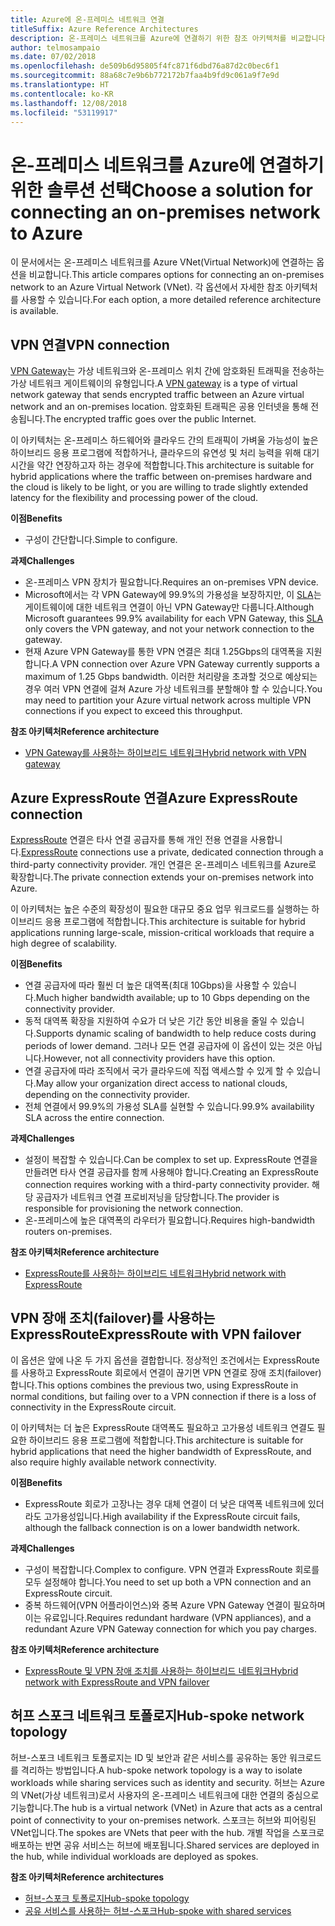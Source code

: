 ```yaml
---
title: Azure에 온-프레미스 네트워크 연결
titleSuffix: Azure Reference Architectures
description: 온-프레미스 네트워크를 Azure에 연결하기 위한 참조 아키텍처를 비교합니다.
author: telmosampaio
ms.date: 07/02/2018
ms.openlocfilehash: de509b6d95805f4fc871f6dbd76a87d2c0bec6f1
ms.sourcegitcommit: 88a68c7e9b6b772172b7faa4b9fd9c061a9f7e9d
ms.translationtype: HT
ms.contentlocale: ko-KR
ms.lasthandoff: 12/08/2018
ms.locfileid: "53119917"
---
```

# <a name="choose-a-solution-for-connecting-an-on-premises-network-to-azure"></a><span data-ttu-id="8ef25-103">온-프레미스 네트워크를 Azure에 연결하기 위한 솔루션 선택</span><span class="sxs-lookup"><span data-stu-id="8ef25-103">Choose a solution for connecting an on-premises network to Azure</span></span>

<span data-ttu-id="8ef25-104">이 문서에서는 온-프레미스 네트워크를 Azure VNet(Virtual Network)에 연결하는 옵션을 비교합니다.</span><span class="sxs-lookup"><span data-stu-id="8ef25-104">This article compares options for connecting an on-premises network to an Azure Virtual Network (VNet).</span></span> <span data-ttu-id="8ef25-105">각 옵션에서 자세한 참조 아키텍처를 사용할 수 있습니다.</span><span class="sxs-lookup"><span data-stu-id="8ef25-105">For each option, a more detailed reference architecture is available.</span></span>

## <a name="vpn-connection"></a><span data-ttu-id="8ef25-106">VPN 연결</span><span class="sxs-lookup"><span data-stu-id="8ef25-106">VPN connection</span></span>

<span data-ttu-id="8ef25-107">[VPN Gateway](/azure/vpn-gateway/vpn-gateway-about-vpngateways)는 가상 네트워크와 온-프레미스 위치 간에 암호화된 트래픽을 전송하는 가상 네트워크 게이트웨이의 유형입니다.</span><span class="sxs-lookup"><span data-stu-id="8ef25-107">A [VPN gateway](/azure/vpn-gateway/vpn-gateway-about-vpngateways) is a type of virtual network gateway that sends encrypted traffic between an Azure virtual network and an on-premises location.</span></span> <span data-ttu-id="8ef25-108">암호화된 트래픽은 공용 인터넷을 통해 전송됩니다.</span><span class="sxs-lookup"><span data-stu-id="8ef25-108">The encrypted traffic goes over the public Internet.</span></span>

<span data-ttu-id="8ef25-109">이 아키텍처는 온-프레미스 하드웨어와 클라우드 간의 트래픽이 가벼울 가능성이 높은 하이브리드 응용 프로그램에 적합하거나, 클라우드의 유연성 및 처리 능력을 위해 대기 시간을 약간 연장하고자 하는 경우에 적합합니다.</span><span class="sxs-lookup"><span data-stu-id="8ef25-109">This architecture is suitable for hybrid applications where the traffic between on-premises hardware and the cloud is likely to be light, or you are willing to trade slightly extended latency for the flexibility and processing power of the cloud.</span></span>

<span data-ttu-id="8ef25-110">**이점**</span><span class="sxs-lookup"><span data-stu-id="8ef25-110">**Benefits**</span></span>

- <span data-ttu-id="8ef25-111">구성이 간단합니다.</span><span class="sxs-lookup"><span data-stu-id="8ef25-111">Simple to configure.</span></span>

<span data-ttu-id="8ef25-112">**과제**</span><span class="sxs-lookup"><span data-stu-id="8ef25-112">**Challenges**</span></span>

- <span data-ttu-id="8ef25-113">온-프레미스 VPN 장치가 필요합니다.</span><span class="sxs-lookup"><span data-stu-id="8ef25-113">Requires an on-premises VPN device.</span></span>
- <span data-ttu-id="8ef25-114">Microsoft에서는 각 VPN Gateway에 99.9%의 가용성을 보장하지만, 이 [SLA](https://azure.microsoft.com/support/legal/sla/vpn-gateway/)는 게이트웨이에 대한 네트워크 연결이 아닌 VPN Gateway만 다룹니다.</span><span class="sxs-lookup"><span data-stu-id="8ef25-114">Although Microsoft guarantees 99.9% availability for each VPN Gateway, this [SLA](https://azure.microsoft.com/support/legal/sla/vpn-gateway/) only covers the VPN gateway, and not your network connection to the gateway.</span></span>
- <span data-ttu-id="8ef25-115">현재 Azure VPN Gateway를 통한 VPN 연결은 최대 1.25Gbps의 대역폭을 지원합니다.</span><span class="sxs-lookup"><span data-stu-id="8ef25-115">A VPN connection over Azure VPN Gateway currently supports a maximum of 1.25 Gbps bandwidth.</span></span> <span data-ttu-id="8ef25-116">이러한 처리량을 초과할 것으로 예상되는 경우 여러 VPN 연결에 걸쳐 Azure 가상 네트워크를 분할해야 할 수 있습니다.</span><span class="sxs-lookup"><span data-stu-id="8ef25-116">You may need to partition your Azure virtual network across multiple VPN connections if you expect to exceed this throughput.</span></span>

<span data-ttu-id="8ef25-117">**참조 아키텍처**</span><span class="sxs-lookup"><span data-stu-id="8ef25-117">**Reference architecture**</span></span>

- [<span data-ttu-id="8ef25-118">VPN Gateway를 사용하는 하이브리드 네트워크</span><span class="sxs-lookup"><span data-stu-id="8ef25-118">Hybrid network with VPN gateway</span></span>](./vpn.md)

## <a name="azure-expressroute-connection"></a><span data-ttu-id="8ef25-119">Azure ExpressRoute 연결</span><span class="sxs-lookup"><span data-stu-id="8ef25-119">Azure ExpressRoute connection</span></span>

<span data-ttu-id="8ef25-120">[ExpressRoute](/azure/expressroute/) 연결은 타사 연결 공급자를 통해 개인 전용 연결을 사용합니다.</span><span class="sxs-lookup"><span data-stu-id="8ef25-120">[ExpressRoute](/azure/expressroute/) connections use a private, dedicated connection through a third-party connectivity provider.</span></span> <span data-ttu-id="8ef25-121">개인 연결은 온-프레미스 네트워크를 Azure로 확장합니다.</span><span class="sxs-lookup"><span data-stu-id="8ef25-121">The private connection extends your on-premises network into Azure.</span></span> 

<span data-ttu-id="8ef25-122">이 아키텍처는 높은 수준의 확장성이 필요한 대규모 중요 업무 워크로드를 실행하는 하이브리드 응용 프로그램에 적합합니다.</span><span class="sxs-lookup"><span data-stu-id="8ef25-122">This architecture is suitable for hybrid applications running large-scale, mission-critical workloads that require a high degree of scalability.</span></span> 

<span data-ttu-id="8ef25-123">**이점**</span><span class="sxs-lookup"><span data-stu-id="8ef25-123">**Benefits**</span></span>

- <span data-ttu-id="8ef25-124">연결 공급자에 따라 훨씬 더 높은 대역폭(최대 10Gbps)을 사용할 수 있습니다.</span><span class="sxs-lookup"><span data-stu-id="8ef25-124">Much higher bandwidth available; up to 10 Gbps depending on the connectivity provider.</span></span>
- <span data-ttu-id="8ef25-125">동적 대역폭 확장을 지원하여 수요가 더 낮은 기간 동안 비용을 줄일 수 있습니다.</span><span class="sxs-lookup"><span data-stu-id="8ef25-125">Supports dynamic scaling of bandwidth to help reduce costs during periods of lower demand.</span></span> <span data-ttu-id="8ef25-126">그러나 모든 연결 공급자에 이 옵션이 있는 것은 아닙니다.</span><span class="sxs-lookup"><span data-stu-id="8ef25-126">However, not all connectivity providers have this option.</span></span>
- <span data-ttu-id="8ef25-127">연결 공급자에 따라 조직에서 국가 클라우드에 직접 액세스할 수 있게 할 수 있습니다.</span><span class="sxs-lookup"><span data-stu-id="8ef25-127">May allow your organization direct access to national clouds, depending on the connectivity provider.</span></span>
- <span data-ttu-id="8ef25-128">전체 연결에서 99.9%의 가용성 SLA를 실현할 수 있습니다.</span><span class="sxs-lookup"><span data-stu-id="8ef25-128">99.9% availability SLA across the entire connection.</span></span>

<span data-ttu-id="8ef25-129">**과제**</span><span class="sxs-lookup"><span data-stu-id="8ef25-129">**Challenges**</span></span>

- <span data-ttu-id="8ef25-130">설정이 복잡할 수 있습니다.</span><span class="sxs-lookup"><span data-stu-id="8ef25-130">Can be complex to set up.</span></span> <span data-ttu-id="8ef25-131">ExpressRoute 연결을 만들려면 타사 연결 공급자를 함께 사용해야 합니다.</span><span class="sxs-lookup"><span data-stu-id="8ef25-131">Creating an ExpressRoute connection requires working with a third-party connectivity provider.</span></span> <span data-ttu-id="8ef25-132">해당 공급자가 네트워크 연결 프로비저닝을 담당합니다.</span><span class="sxs-lookup"><span data-stu-id="8ef25-132">The provider is responsible for provisioning the network connection.</span></span>
- <span data-ttu-id="8ef25-133">온-프레미스에 높은 대역폭의 라우터가 필요합니다.</span><span class="sxs-lookup"><span data-stu-id="8ef25-133">Requires high-bandwidth routers on-premises.</span></span>

<span data-ttu-id="8ef25-134">**참조 아키텍처**</span><span class="sxs-lookup"><span data-stu-id="8ef25-134">**Reference architecture**</span></span>

- [<span data-ttu-id="8ef25-135">ExpressRoute를 사용하는 하이브리드 네트워크</span><span class="sxs-lookup"><span data-stu-id="8ef25-135">Hybrid network with ExpressRoute</span></span>](./expressroute.md)

## <a name="expressroute-with-vpn-failover"></a><span data-ttu-id="8ef25-136">VPN 장애 조치(failover)를 사용하는 ExpressRoute</span><span class="sxs-lookup"><span data-stu-id="8ef25-136">ExpressRoute with VPN failover</span></span>

<span data-ttu-id="8ef25-137">이 옵션은 앞에 나온 두 가지 옵션을 결합합니다. 정상적인 조건에서는 ExpressRoute를 사용하고 ExpressRoute 회로에서 연결이 끊기면 VPN 연결로 장애 조치(failover)합니다.</span><span class="sxs-lookup"><span data-stu-id="8ef25-137">This options combines the previous two, using ExpressRoute in normal conditions, but failing over to a VPN connection if there is a loss of connectivity in the ExpressRoute circuit.</span></span>

<span data-ttu-id="8ef25-138">이 아키텍처는 더 높은 ExpressRoute 대역폭도 필요하고 고가용성 네트워크 연결도 필요한 하이브리드 응용 프로그램에 적합합니다.</span><span class="sxs-lookup"><span data-stu-id="8ef25-138">This architecture is suitable for hybrid applications that need the higher bandwidth of ExpressRoute, and also require highly available network connectivity.</span></span> 

<span data-ttu-id="8ef25-139">**이점**</span><span class="sxs-lookup"><span data-stu-id="8ef25-139">**Benefits**</span></span>

- <span data-ttu-id="8ef25-140">ExpressRoute 회로가 고장나는 경우 대체 연결이 더 낮은 대역폭 네트워크에 있더라도 고가용성입니다.</span><span class="sxs-lookup"><span data-stu-id="8ef25-140">High availability if the ExpressRoute circuit fails, although the fallback connection is on a lower bandwidth network.</span></span>

<span data-ttu-id="8ef25-141">**과제**</span><span class="sxs-lookup"><span data-stu-id="8ef25-141">**Challenges**</span></span>

- <span data-ttu-id="8ef25-142">구성이 복잡합니다.</span><span class="sxs-lookup"><span data-stu-id="8ef25-142">Complex to configure.</span></span> <span data-ttu-id="8ef25-143">VPN 연결과 ExpressRoute 회로를 모두 설정해야 합니다.</span><span class="sxs-lookup"><span data-stu-id="8ef25-143">You need to set up both a VPN connection and an ExpressRoute circuit.</span></span>
- <span data-ttu-id="8ef25-144">중복 하드웨어(VPN 어플라이언스)와 중복 Azure VPN Gateway 연결이 필요하며 이는 유료입니다.</span><span class="sxs-lookup"><span data-stu-id="8ef25-144">Requires redundant hardware (VPN appliances), and a redundant Azure VPN Gateway connection for which you pay charges.</span></span>

<span data-ttu-id="8ef25-145">**참조 아키텍처**</span><span class="sxs-lookup"><span data-stu-id="8ef25-145">**Reference architecture**</span></span>

- [<span data-ttu-id="8ef25-146">ExpressRoute 및 VPN 장애 조치를 사용하는 하이브리드 네트워크</span><span class="sxs-lookup"><span data-stu-id="8ef25-146">Hybrid network with ExpressRoute and VPN failover</span></span>](./expressroute-vpn-failover.md)

## <a name="hub-spoke-network-topology"></a><span data-ttu-id="8ef25-147">허프 스포크 네트워크 토폴로지</span><span class="sxs-lookup"><span data-stu-id="8ef25-147">Hub-spoke network topology</span></span>

<span data-ttu-id="8ef25-148">허브-스포크 네트워크 토폴로지는 ID 및 보안과 같은 서비스를 공유하는 동안 워크로드를 격리하는 방법입니다.</span><span class="sxs-lookup"><span data-stu-id="8ef25-148">A hub-spoke network topology is a way to isolate workloads while sharing services such as identity and security.</span></span> <span data-ttu-id="8ef25-149">허브는 Azure의 VNet(가상 네트워크)로서 사용자의 온-프레미스 네트워크에 대한 연결의 중심으로 기능합니다.</span><span class="sxs-lookup"><span data-stu-id="8ef25-149">The hub is a virtual network (VNet) in Azure that acts as a central point of connectivity to your on-premises network.</span></span> <span data-ttu-id="8ef25-150">스포크는 허브와 피어링된 VNet입니다.</span><span class="sxs-lookup"><span data-stu-id="8ef25-150">The spokes are VNets that peer with the hub.</span></span> <span data-ttu-id="8ef25-151">개별 작업을 스포크로 배포하는 반면 공유 서비스는 허브에 배포됩니다.</span><span class="sxs-lookup"><span data-stu-id="8ef25-151">Shared services are deployed in the hub, while individual workloads are deployed as spokes.</span></span>

<span data-ttu-id="8ef25-152">**참조 아키텍처**</span><span class="sxs-lookup"><span data-stu-id="8ef25-152">**Reference architectures**</span></span>

- [<span data-ttu-id="8ef25-153">허브-스포크 토폴로지</span><span class="sxs-lookup"><span data-stu-id="8ef25-153">Hub-spoke topology</span></span>](./hub-spoke.md)
- [<span data-ttu-id="8ef25-154">공유 서비스를 사용하는 허브-스포크</span><span class="sxs-lookup"><span data-stu-id="8ef25-154">Hub-spoke with shared services</span></span>](./shared-services.md)

